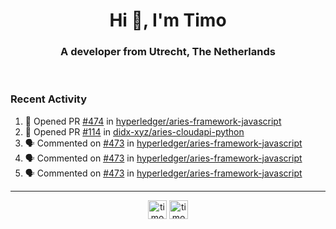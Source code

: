 <h1 align="center">Hi 👋, I'm Timo</h1>
<h3 align="center">A developer from Utrecht, The Netherlands</h3>
<br/>
<!-- https://github.com/rahuldkjain/github-profile-readme-generator --!>

<!--  <p align="left"><img src="https://github-readme-stats.vercel.app/api?username=timoglastra&show_icons=true&count_private=true&" alt="timoglastra" /></p> --!>

<!--
Github language stats
<p align="left"><img src="https://github-readme-stats.vercel.app/api/top-langs/?username=timoglastra&layout=compact" alt="timoglastra" /><p>
-->

<!-- Codestats language stats -->
<!-- <p align="left"><img src="https://codestats-readme.vercel.app/api/top-langs/?username=timoglastra&layout=compact&language_count=12" alt="timoglastra" /><p>    --!>
  
<h3>Recent Activity</h3>

<!--START_SECTION:activity-->
1. 💪 Opened PR [#474](https://github.com/hyperledger/aries-framework-javascript/pull/474) in [hyperledger/aries-framework-javascript](https://github.com/hyperledger/aries-framework-javascript)
2. 💪 Opened PR [#114](https://github.com/didx-xyz/aries-cloudapi-python/pull/114) in [didx-xyz/aries-cloudapi-python](https://github.com/didx-xyz/aries-cloudapi-python)
3. 🗣 Commented on [#473](https://github.com/hyperledger/aries-framework-javascript/issues/473) in [hyperledger/aries-framework-javascript](https://github.com/hyperledger/aries-framework-javascript)
4. 🗣 Commented on [#473](https://github.com/hyperledger/aries-framework-javascript/issues/473) in [hyperledger/aries-framework-javascript](https://github.com/hyperledger/aries-framework-javascript)
5. 🗣 Commented on [#473](https://github.com/hyperledger/aries-framework-javascript/issues/473) in [hyperledger/aries-framework-javascript](https://github.com/hyperledger/aries-framework-javascript)
<!--END_SECTION:activity-->

---

<p align="center">
<a href="https://twitter.com/timoglastra" target="blank"><img align="center" src="https://cdn.jsdelivr.net/npm/simple-icons@3.0.1/icons/twitter.svg" alt="timoglastra" height="30" width="30" /></a>
<a href="https://linkedin.com/in/timoglastra" target="blank"><img align="center" src="https://cdn.jsdelivr.net/npm/simple-icons@3.0.1/icons/linkedin.svg" alt="timoglastra" height="30" width="30" /></a>
</p>




